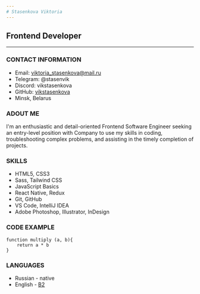 ```yaml
---
# Stasenkova Viktoria
---
```

##  Frontend Developer
---
### CONTACT INFORMATION
* Email: viktoria_stasenkova@mail.ru
* Telegram: @stasenvik
* Discord: vikstasenkova
* GitHub: [vikstasenkova](https://github.com/vikstasenkova "GitHub")
* Minsk, Belarus

### ADOUT ME
I'm an enthusiastic and detail-oriented Frontend Software Engineer seeking an entry-level position with Company to use my skills in coding, troubleshooting complex problems, and assisting in the timely completion of projects.

### SKILLS
* HTML5, CSS3
* Sass, Tailwind CSS
* JavaScript Basics
* React Native, Redux
* Git, GitHub
* VS Code, IntelliJ IDEA
* Adobe Photoshop, Illustrator, InDesign
  
### CODE EXAMPLE
```
function multiply (a, b){
    return a * b
}
```

### LANGUAGES

* Russian - native
* English - [B2](https://www.efset.org/cert/CXVWoZ "EF SET Certificate")
